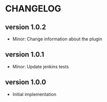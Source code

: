 CHANGELOG
=========

version 1.0.2
-------------
* Minor: Change information about the plugin

version 1.0.1
-------------
* Minor: Update jenkins tests

version 1.0.0
-------------
* Initial implementation

